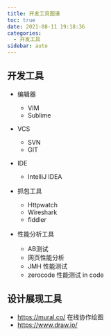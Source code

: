 ```yaml
---
title: 开发工具图谱
toc: true
date: 2021-08-11 19:18:36
categories:
  - 开发工具
sidebar: auto
---
```


## 开发工具

- 编辑器
    - VIM 
    - Sublime 

- VCS 
    - SVN 
    - GIT
    
- IDE
    - IntelliJ IDEA

- 抓包工具
    - Httpwatch
    - Wireshark
    - fiddler

- 性能分析工具
    - AB测试
    - 网页性能分析
    - JMH 性能测试
    - zerocode 性能测试 in code


## 设计展现工具

- https://mural.co/ 在线协作绘图
- https://www.draw.io/
